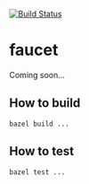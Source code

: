 [![Build Status](https://travis-ci.org/dinowernli/faucet.svg?branch=master)](https://travis-ci.org/dinowernli/faucet)

# faucet

Coming soon...

## How to build

`bazel build ...`

## How to test

`bazel test ...`
